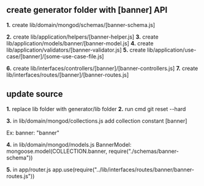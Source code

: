 ## create generator folder with [banner] API

**1.** create lib/domain/mongod/schemas/[banner-schema.js]

**2.** create lib/application/helpers/[banner-helper.js]
**3.** create lib/application/models/banner/[banner-model.js]
**4.** create lib/application/validators/[banner-validator.js]
**5.** create lib/application/use-case/[banner]/[some-use-case-file.js]

**6.** create lib/interfaces/controllers/[banner]/[banner-controllers.js]
**7.** create lib/interfaces/routes/[banner]/[banner-routes.js]

## update source

**1.** replace lib folder with generator/lib folder
**2.** run cmd git reset --hard

**3.** in lib/domain/mongod/collections.js add collection constant [banner]

Ex: banner: "banner"

**4.** in lib/domain/mongod/models.js
BannerModel: mongoose.model(COLLECTION.banner, require("./schemas/banner-schema"))

**5.** in app/router.js
app.use(require("../lib/interfaces/routes/banner/banner-routes.js"))
